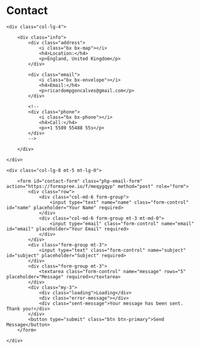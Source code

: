 # Contact

<div class="row mt-1">

    <div class="col-lg-4">

        <div class="info">
            <div class="address">
                <i class="bx bx-map"></i>
                <h4>Location:</h4>
                <p>England, United Kingdom</p>
            </div>

            <div class="email">
                <i class="bx bx-envelope"></i>
                <h4>Email:</h4>
                <p>ricardompgoncalves@gmail.com</p>
            </div>

            <!--
            <div class="phone">
                <i class="bx bx-phone"></i>
                <h4>Call:</h4>
                <p>+1 5589 55488 55s</p>
            </div>
            -->

        </div>

    </div>

    <div class="col-lg-8 mt-5 mt-lg-0">

        <form id="contact-form" class="php-email-form" action="https://formspree.io/f/meqygqyp" method="post" role="form">
            <div class="row">
                <div class="col-md-6 form-group">
                    <input type="text" name="name" class="form-control" id="name" placeholder="Your Name" required>
                </div>
                <div class="col-md-6 form-group mt-3 mt-md-0">
                    <input type="email" class="form-control" name="email" id="email" placeholder="Your Email" required>
                </div>
            </div>
            <div class="form-group mt-3">
                <input type="text" class="form-control" name="subject" id="subject" placeholder="Subject" required>
            </div>
            <div class="form-group mt-3">
                <textarea class="form-control" name="message" rows="5" placeholder="Message" required></textarea>
            </div>
            <div class="my-3">
                <div class="loading">Loading</div>
                <div class="error-message"></div>
                <div class="sent-message">Your message has been sent. Thank you!</div>
            </div>
            <button type="submit" class="btn btn-primary">Send Message</button>
        </form>

    </div>

</div>
